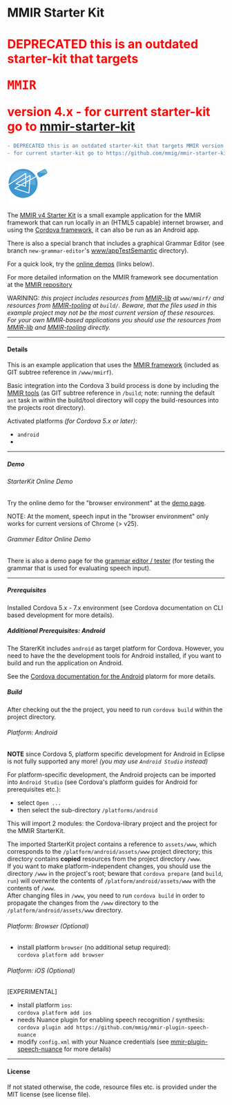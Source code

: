 MMIR Starter Kit
===========

<h1 style="color: red;">
DEPRECATED this is an outdated starter-kit that targets <pre>MMIR</pre> version 4.x - for current starter-kit go to <a href="https://github.com/mmig/mmir-starter-kit">mmir-starter-kit</a>
</h1>

```diff
- DEPRECATED this is an outdated starter-kit that targets MMIR version 4.x 
- for current starter-kit go to https://github.com/mmig/mmir-starter-kit
```

![MMIR](https://github.com/mmig/mmir-v4-starter-kit/blob/master/resources/android/icon/drawable-xhdpi-icon.png "MMIR logo")

The [MMIR v4 Starter Kit][0] is a small example application for the MMIR framework that can run locally in an (HTML5 capable)
internet browser, and using the [Cordova framework][1], it can also be run as an Android app.

There is also a special branch that includes a graphical Grammar Editor (see branch `new-grammar-editor`'s [www/appTestSemantic][11] directory).


For a quick look, try the [online demos](#demo) (links below).


For more detailed information on the MMIR framework see documentation at the [MMIR repository][8]

WARINING: _this project includes resources from [MMIR-lib][4] at `www/mmirf/` and
          resources from [MMIR-tooling][5] at `build/`. Beware, that the files used in this
          example project may not be the most current version of these resources.
          For your own MMIR-based applications you should use the resources from
          [MMIR-lib][4] and [MMIR-tooling][5] directly._

----

#### Details

This is an example application that uses the [MMIR framework][4] (included as GIT subtree reference in `/www/mmirf`).

Basic integration into the Cordova 3 build process is done by including the [MMIR tools][5]
(as GIT subtree reference in `/build`; note: running the default `ant` task in within the build/tool directory will
copy the build-resources into the projects root directory).

Activated platforms _(for Cordova 5.x or later)_:
 * `android`
 *

----

##### Demo

###### StarterKit Online Demo
Try the online demo for the "browser environment" at the [demo page][9].

NOTE: At the moment, speech input in the "browser environment" only works for current versions of Chrome (> v25).

###### Grammer Editor Online Demo
There is also a demo page for the [grammar editor / tester][10] (for testing the grammar that is used for evaluating speech input).



----

##### Prerequisites

Installed Cordova 5.x - 7.x environment (see Cordova documentation on CLI based development for more details).

##### Additional Prerequisites: Android

The StarerKit includes `android` as target platform for Cordova. However, you need to have the the
development tools for Android installed, if you want to build and run the application on Android.

See the [Cordova documentation for the Android][12] platorm for more details.

##### Build

After checking out the the project, you need to run `cordova build` within the project directory.


###### Platform: Android


**NOTE** since Cordova 5, platform specific development for Android in Eclipse is not fully supported any more!
         _(you may use `Android Studio` instead)_


For platform-specific development, the Android projects can be imported into `Android Studio` (see
Cordova's platform guides for Android for prerequisites etc.):

 * select `Open ...`
 * then select the sub-directory `/platforms/android`

This will import 2 modules: the Cordova-library project and the project for the MMIR StarterKit.

The imported StarterKit project contains a reference to `assets/www`, which corresponds
to the `/platform/android/assets/www` project directory; this directory contains __copied__
resources from the project directory `/www`.  
If you want to make platform-independent changes, you should use the directory `/www`
in the project's root; beware that `cordova prepare` (and `build`, `run`) will overwrite the
contents of `/platform/android/assets/www` with the contents of `/www`.  
After changing files in `/www`, you need to run `cordova build` in order to propagate the changes
from the `/www` directory to the `/platform/android/assets/www` directory.

###### Platform: Browser (Optional)

 * install platform `browser` (no additional setup required):  
   `cordova platform add browser`

###### Platform: iOS (Optional)

[EXPERIMENTAL]

 * install platform `ios`:  
   `cordova platform add ios`
 * needs Nuance plugin for enabling speech recognition / synthesis:  
   `cordova plugin add https://github.com/mmig/mmir-plugin-speech-nuance`
 * modify `config.xml` with your Nuance credentials (see [mmir-plugin-speech-nuance][13] for more details)

----

#### License
If not stated otherwise, the code, resource files etc. is provided under the MIT license (see license file).

 [0]: https://github.com/mmig/mmir-v4-starter-kit
 [1]: http://cordova.apache.org/
 [4]: https://github.com/mmig/mmir-lib/tree/v4.2.1
 [5]: https://github.com/mmig/mmir-tooling/tree/v4.0.0
 [6]: https://github.com/mmig/mmir-plugin-scionqueue
 [8]: https://github.com/mmig/mmir
 [9]: http://mmig.github.io/mmir-v4-starter-kit/www
[10]: http://mmig.github.io/mmir-v4-starter-kit/www/testSemanticInterpreter.html
[11]: https://github.com/mmig/mmir-v4-starter-kit/tree/new-grammar-editor/www/appTestSemantic
[12]: https://cordova.apache.org/docs/en/latest/guide/platforms/android/
[13]: https://github.com/mmig/mmir-plugin-speech-nuance
